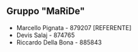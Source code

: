 ## Gruppo "MaRiDe"



* Marcello Pignata - 879207 [REFERENTE]
* Devis Salaj - 874765
* Riccardo Della Bona - 885843
